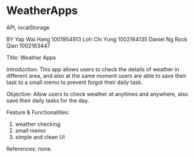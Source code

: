 # WeatherApps
API, localStorage

BY 
Yap Wai Hang 1001954813
Loh Chi Yung 1002164135
Daniel Ng Rock Qian 1002163447

Title: Weather Apps

Introduction: This app allows users to check the details of weather in different area, and also at the same moment users are able to save their task to a small memo to prevent forgot their daily task.

Objective: Allow users to check weather at anytimes and anywhere, also save their daily tasks for the day.

Feature & Functionalities:
1) weather checking
2) small memo 
3) simple and clean UI 

References: none.
